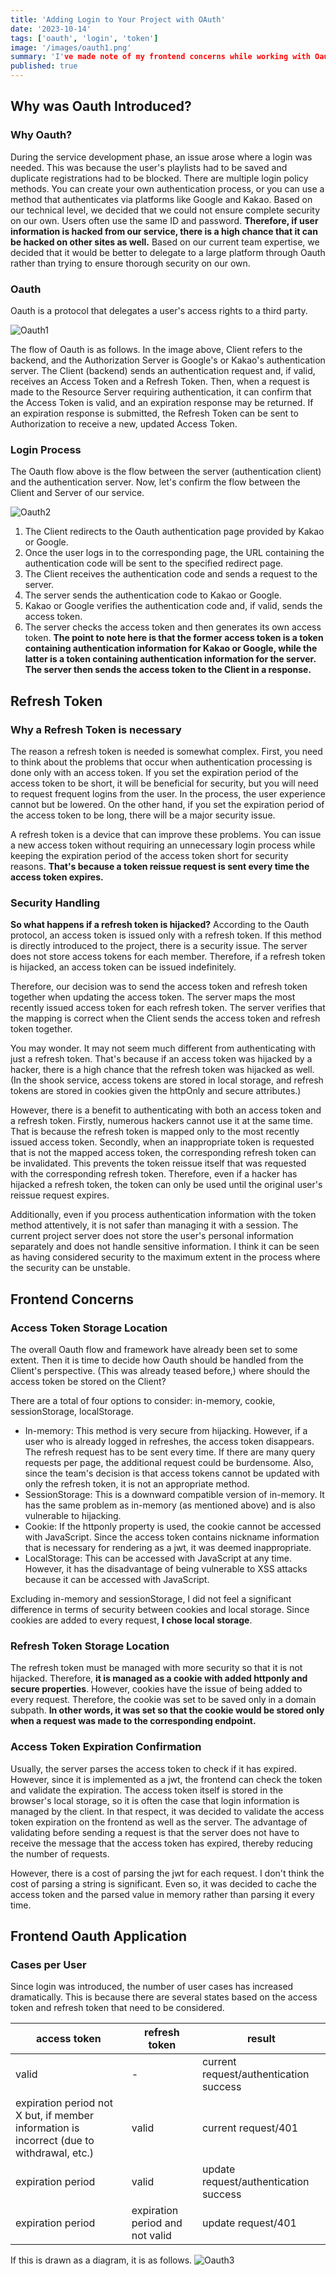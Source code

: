 ```yaml
---
title: 'Adding Login to Your Project with OAuth'
date: '2023-10-14'
tags: ['oauth', 'login', 'token']
image: '/images/oauth1.png'
summary: 'I've made note of my frontend concerns while working with Oauth along the backend.'
published: true
---
```


## Why was Oauth Introduced?

### Why Oauth?

During the service development phase, an issue arose where a login was needed. This was because the user's playlists had to be saved and duplicate registrations had to be blocked. There are multiple login policy methods. You can create your own authentication process, or you can use a method that authenticates via platforms like Google and Kakao. Based on our technical level, we decided that we could not ensure complete security on our own. Users often use the same ID and password. **Therefore, if user information is hacked from our service, there is a high chance that it can be hacked on other sites as well.** Based on our current team expertise, we decided that it would be better to delegate to a large platform through Oauth rather than trying to ensure thorough security on our own.

### Oauth

Oauth is a protocol that delegates a user's access rights to a third party.

![Oauth1](/images/oauth1.webp)

The flow of Oauth is as follows. In the image above, Client refers to the backend, and the Authorization Server is Google's or Kakao's authentication server. The Client (backend) sends an authentication request and, if valid, receives an Access Token and a Refresh Token. Then, when a request is made to the Resource Server requiring authentication, it can confirm that the Access Token is valid, and an expiration response may be returned. If an expiration response is submitted, the Refresh Token can be sent to Authorization to receive a new, updated Access Token.

### Login Process

The Oauth flow above is the flow between the server (authentication client) and the authentication server. Now, let's confirm the flow between the Client and Server of our service.

![Oauth2](/images/oauth2.webp)

1. The Client redirects to the Oauth authentication page provided by Kakao or Google.
2. Once the user logs in to the corresponding page, the URL containing the authentication code will be sent to the specified redirect page.
3. The Client receives the authentication code and sends a request to the server.
4. The server sends the authentication code to Kakao or Google.
5. Kakao or Google verifies the authentication code and, if valid, sends the access token.
6. The server checks the access token and then generates its own access token. **The point to note here is that the former access token is a token containing authentication information for Kakao or Google, while the latter is a token containing authentication information for the server. The server then sends the access token to the Client in a response.**

## Refresh Token

### Why a Refresh Token is necessary

The reason a refresh token is needed is somewhat complex. First, you need to think about the problems that occur when authentication processing is done only with an access token. If you set the expiration period of the access token to be short, it will be beneficial for security, but you will need to request frequent logins from the user. In the process, the user experience cannot but be lowered. On the other hand, if you set the expiration period of the access token to be long, there will be a major security issue.

A refresh token is a device that can improve these problems. You can issue a new access token without requiring an unnecessary login process while keeping the expiration period of the access token short for security reasons. **That's because a token reissue request is sent every time the access token expires.**

### Security Handling

**So what happens if a refresh token is hijacked?** According to the Oauth protocol, an access token is issued only with a refresh token. If this method is directly introduced to the project, there is a security issue. The server does not store access tokens for each member. Therefore, if a refresh token is hijacked, an access token can be issued indefinitely.

Therefore, our decision was to send the access token and refresh token together when updating the access token. The server maps the most recently issued access token for each refresh token. The server verifies that the mapping is correct when the Client sends the access token and refresh token together.

You may wonder. It may not seem much different from authenticating with just a refresh token. That's because if an access token was hijacked by a hacker, there is a high chance that the refresh token was hijacked as well. (In the shook service, access tokens are stored in local storage, and refresh tokens are stored in cookies given the httpOnly and secure attributes.)

However, there is a benefit to authenticating with both an access token and a refresh token. Firstly, numerous hackers cannot use it at the same time. That is because the refresh token is mapped only to the most recently issued access token. Secondly, when an inappropriate token is requested that is not the mapped access token, the corresponding refresh token can be invalidated. This prevents the token reissue itself that was requested with the corresponding refresh token. Therefore, even if a hacker has hijacked a refresh token, the token can only be used until the original user's reissue request expires.

Additionally, even if you process authentication information with the token method attentively, it is not safer than managing it with a session. The current project server does not store the user's personal information separately and does not handle sensitive information. I think it can be seen as having considered security to the maximum extent in the process where the security can be unstable.

## Frontend Concerns

### Access Token Storage Location

The overall Oauth flow and framework have already been set to some extent. Then it is time to decide how Oauth should be handled from the Client's perspective. (This was already teased before,) where should the access token be stored on the Client?

There are a total of four options to consider: in-memory, cookie, sessionStorage, localStorage.

- In-memory: This method is very secure from hijacking. However, if a user who is already logged in refreshes, the access token disappears. The refresh request has to be sent every time. If there are many query requests per page, the additional request could be burdensome. Also, since the team's decision is that access tokens cannot be updated with only the refresh token, it is not an appropriate method.
- SessionStorage: This is a downward compatible version of in-memory. It has the same problem as in-memory (as mentioned above) and is also vulnerable to hijacking.
- Cookie: If the httponly property is used, the cookie cannot be accessed with JavaScript. Since the access token contains nickname information that is necessary for rendering as a jwt, it was deemed inappropriate.
- LocalStorage: This can be accessed with JavaScript at any time. However, it has the disadvantage of being vulnerable to XSS attacks because it can be accessed with JavaScript.

Excluding in-memory and sessionStorage, I did not feel a significant difference in terms of security between cookies and local storage. Since cookies are added to every request, **I chose local storage**.

### Refresh Token Storage Location

The refresh token must be managed with more security so that it is not hijacked. Therefore, **it is managed as a cookie with added httponly and secure properties**. However, cookies have the issue of being added to every request. Therefore, the cookie was set to be saved only in a domain subpath. **In other words, it was set so that the cookie would be stored only when a request was made to the corresponding endpoint.**

### Access Token Expiration Confirmation

Usually, the server parses the access token to check if it has expired. However, since it is implemented as a jwt, the frontend can check the token and validate the expiration. The access token itself is stored in the browser's local storage, so it is often the case that login information is managed by the client. In that respect, it was decided to validate the access token expiration on the frontend as well as the server. The advantage of validating before sending a request is that the server does not have to receive the message that the access token has expired, thereby reducing the number of requests.

However, there is a cost of parsing the jwt for each request. I don't think the cost of parsing a string is significant. Even so, it was decided to cache the access token and the parsed value in memory rather than parsing it every time.

## Frontend Oauth Application

### Cases per User

Since login was introduced, the number of user cases has increased dramatically. This is because there are several states based on the access token and refresh token that need to be considered.

| access token                                                                              | refresh token                   | result                                 |
| ----------------------------------------------------------------------------------------- | ------------------------------- | -------------------------------------- |
| valid                                                                                     | -                               | current request/authentication success |
| expiration period not X but, if member information is incorrect (due to withdrawal, etc.) | valid                           | current request/401                    |
| expiration period                                                                         | valid                           | update request/authentication success  |
| expiration period                                                                         | expiration period and not valid | update request/401                     |

If this is drawn as a diagram, it is as follows.
![Oauth3](/images/oauth3.webp)
